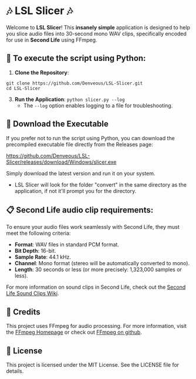 # 🎶 LSL Slicer 🎶

Welcome to **LSL Slicer**! This **insanely simple** application is designed to help you slice audio files into 30-second mono WAV clips, specifically encoded for use in **Second Life** using FFmpeg.

## 🐍 To execute the script using Python:
1. **Clone the Repository**:
```
git clone https://github.com/Denveous/LSL-Slicer.git
cd LSL-Slicer
```

3. **Run the Application**:
   ```python slicer.py --log```
   * The `--log` option enables logging to a file for troubleshooting.

## 💾 Download the Executable

If you prefer not to run the script using Python, you can download the precompiled executable file directly from the Releases page:

https://github.com/Denveous/LSL-Slicer/releases/download/Windows/slicer.exe

Simply download the latest version and run it on your system.

* LSL Slicer will look for the folder "convert" in the same directory as the application, if not it'll prompt you for the directory.

## 📋 Second Life audio clip requirements:

To ensure your audio files work seamlessly with Second Life, they must meet the following criteria:

- **Format**: WAV files in standard PCM format.
- **Bit Depth**: 16-bit.
- **Sample Rate**: 44.1 kHz.
- **Channel**: Mono format (stereo will be automatically converted to mono).
- **Length**: 30 seconds or less (or more precisely: 1,323,000 samples or less).

For more information on sound clips in Second Life, check out the [Second Life Sound Clips Wiki](https://wiki.secondlife.com/wiki/Sound_Clips).

## 🎤 Credits

This project uses FFmpeg for audio processing. For more information, visit the [FFmpeg Homepage](https://ffmpeg.org/) or check out [FFmpeg on github](https://github.com/FFmpeg/FFmpeg).

## 📜 License

This project is licensed under the MIT License. See the LICENSE file for details.
